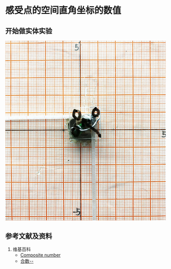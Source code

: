 # 感受点的空间直角坐标的数值

## 开始做实体实验

![](/images/几何形体中点的空间直角坐标数值/感受点的空间直角坐标的数值/1a1.jpg)

## 参考文献及资料

1. 维基百科
	- [Composite number]() 
	- [合数--]() 
